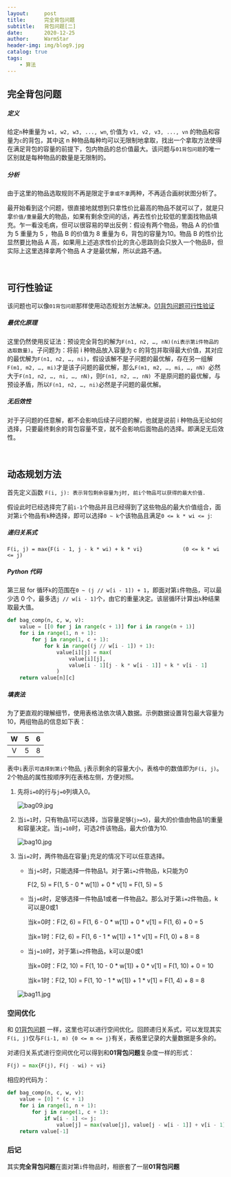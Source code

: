 ```yaml
---
layout:     post   				    
title:      完全背包问题				
subtitle:   背包问题[二]
date:       2020-12-25 				
author:     WarmStar
header-img: img/blog9.jpg 	
catalog: true 				
tags:							
    - 算法
---
```


## 完全背包问题

##### 定义

给定`n`种重量为 `w1, w2, w3, ..., wn`, 价值为 `v1, v2, v3, ..., vn` 的物品和容量为`c`的背包，其中这 n 种物品每种均可以无限制地拿取，找出一个拿取方法使得在满足背包的容量的前提下，包内物品的总价值最大。该问题与`01背包问题`的唯一区别就是每种物品的数量是无限制的。

##### 分析

由于这里的物品选取规则不再是限定于`拿或不拿`两种，不再适合画树状图分析了。

最开始看到这个问题，很直接地就想到只拿性价比最高的物品不就可以了，就是只拿`价值/重量`最大的物品，如果有剩余空间的话，再去性价比较低的里面找物品填充。乍一看没毛病，但可以很容易的举出反例：假设有两个物品，物品 A 的价值为 5 重量为 5 ，物品 B 的价值为 8 重量为 6，背包的容量为10。物品 B 的性价比显然要比物品 A 高，如果用上述追求性价比的贪心思路则会只放入一个物品B，但实际上这里选择拿两个物品 A 才是最优解，所以此路不通。

<br/>

## 可行性验证

该问题也可以像`01背包问题`那样使用动态规划方法解决。[01背包问题可行性验证](https://vixeruntr.github.io/2020/11/19/01%E8%83%8C%E5%8C%85%E9%97%AE%E9%A2%98/#%E5%8F%AF%E8%A1%8C%E6%80%A7%E9%AA%8C%E8%AF%81)

##### 最优化原理

这里仍然使用反证法：预设完全背包的解为`F(n1, n2, …, nN)(ni表示第i件物品的选取数量)`。子问题为：将前 i 种物品放入容量为 c 的背包并取得最大价值，其对应的最优解为`F(n1, n2, …, ni)`，假设该解不是子问题的最优解，存在另一组解`F(m1, m2, …, mi)`才是该子问题的最优解，那么`F(m1, m2, …, mi, …, nN) `必然大于`F(n1, n2, …, ni, …, nN)`，则`F(n1, n2, …, nN) `不是原问题的最优解，与预设矛盾，所以`F(n1, n2, …, ni)`必然是子问题的最优解。

##### 无后效性

对于子问题的任意解，都不会影响后续子问题的解，也就是说前 i 种物品无论如何选择，只要最终剩余的背包容量不变，就不会影响后面物品的选择。即满足无后效性。

<br/>

## 动态规划方法

首先定义函数  `F(i, j): 表示背包剩余容量为j时, 前i个物品可以获得的最大价值.`

假设此时已经选择完了前`i-1`个物品并且已经得到了这些物品的最大价值组合，面对第`i`个物品有`k`种选择，即可以选择`0 ~ k`个该物品且满足`0 <= k * wi <= j`:

##### 递归关系式

```
F(i, j) = max{F(i - 1, j - k * wi) + k * vi}	         (0 <= k * wi <= j)	
```

##### Python 代码

第三层 for 循环`k`的范围在`0 ~ (j // w[i - 1]) + 1`，即面对第`i`件物品，可以最少选 0 个，最多选`j // w[i - 1]`个，由它的重量决定。该层循环计算出`k`种结果取最大值。

```python
def bag_comp(n, c, w, v):
    value = [[0 for j in range(c + 1)] for i in range(n + 1)]
    for i in range(1, n + 1):
        for j in range(1, c + 1):
            for k in range((j // w[i - 1]) + 1):
                value[i][j] = max(
                    value[i][j], 
                    value[i - 1][j - k * w[i - 1]] + k * v[i - 1]
                )
    return value[n][c]
```

##### 填表法

为了更直观的理解细节，使用表格法依次填入数据。示例数据设置背包最大容量为10，两组物品的信息如下表：

|  W   |  5   |  6   |
| :--: | :--: | :--: |
|  V   |  5   |  8   |

表中`i`表示`可选择到第i个`物品,  `j`表示剩余的容量大小，表格中的数值即为`F(i, j)`。2个物品的属性按顺序列在表格左侧，方便对照。

1. 先将`i=0`的行与`j=0`列填入0。

   ![bag09.jpg](https://e.im5i.com/2021/01/05/bag09.jpg)

2. 当`i=1`时，只有物品1可以选择，当容量足够(`j>=5`)，最大的价值由物品1的重量和容量决定。当`j=10`时，可选2件该物品，最大价值为10.

   ![bag10.jpg](https://e.im5i.com/2021/01/05/bag10.jpg)

3. 当`i=2`时，两件物品在容量`j`充足的情况下可以任意选择。

   + 当`j=5`时，只能选择一件物品1。对于第`i=2`件物品，k只能为0

     F(2, 5) = F(1, 5 - 0 * w[1]) + 0 * v[1] = F(1, 5) = 5 

   + 当`j=6`时，足够选择一件物品1或者一件物品2。那么对于第`i=2`件物品，k可以是0或1

     当k=0时：F(2, 6) = F(1, 6 - 0 * w[1]) + 0 * v[1] = F(1, 6) + 0 = 5 

     当k=1时：F(2, 6) = F(1, 6 - 1 * w[1]) + 1 * v[1] = F(1, 0) + 8 = 8 

   + 当`j=10`时，对于第`i=2`件物品，k可以是0或1

     当k=0时：F(2, 10) = F(1, 10 - 0 * w[1]) + 0 * v[1] = F(1, 10) + 0 = 10

     当k=1时：F(2, 10) = F(1, 10 - 1 * w[1]) + 1 * v[1] = F(1, 4) + 8 = 8

   ![bag11.jpg](https://e.im5i.com/2021/01/05/bag11.jpg)



### 空间优化

和 [01背包问题](https://vixeruntr.github.io/2020/11/19/01%E8%83%8C%E5%8C%85%E9%97%AE%E9%A2%98/#%E7%A9%BA%E9%97%B4%E4%BC%98%E5%8C%96) 一样，这里也可以进行空间优化。回顾递归关系式，可以发现其实`F(i, j)`仅与`F(i-1, m) {0 <= m <= j}`有关，表格里记录的大量数据是多余的。

对递归关系式进行空间优化可以得到和**01背包问题**复杂度一样的形式：

```python
F(j) = max{F(j), F(j - wi) + vi}	
```

相应的代码为：

```python
def bag_comp(n, c, w, v):
    value = [0] * (c + 1)
    for i in range(1, n + 1):
        for j in range(1, c + 1):
            if w[i - 1] <= j:
                value[j] = max(value[j], value[j - w[i - 1]] + v[i - 1])
    return value[-1]
```



### 后记

其实**完全背包问题**在面对第`i`件物品时，相嵌套了一层**01背包问题**

